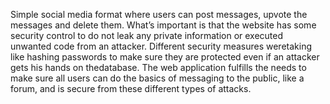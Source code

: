 Simple social media format where users can post messages, upvote the messages and delete them.
What’s important is that the website has some security control to do not leak any private information or executed unwanted code from an attacker. 
Different security measures weretaking like hashing passwords to make sure they are protected even if an attacker gets his hands on thedatabase. 
The web application fulfills the needs to make sure all users can do the basics of messaging
to the public, like a forum, and is secure from these different types of attacks.
